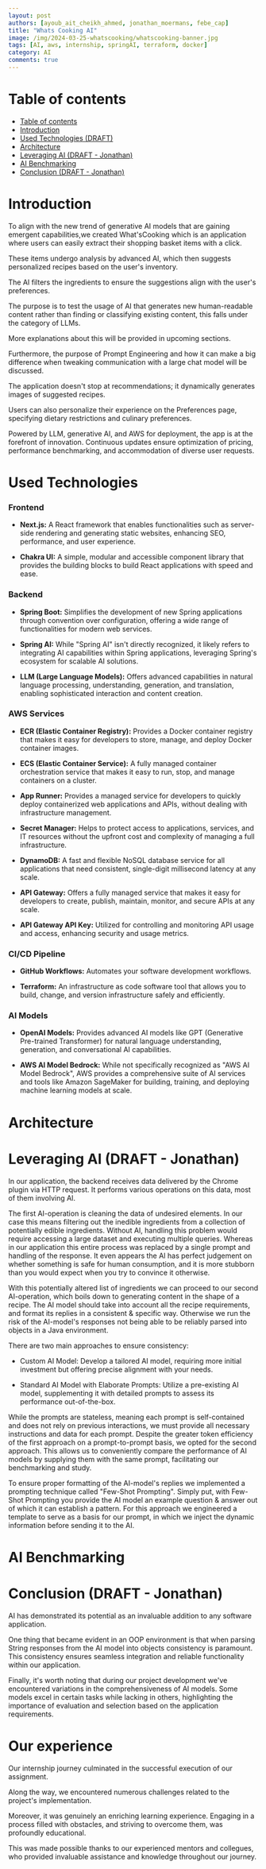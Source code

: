 ```yaml
---
layout: post
authors: [ayoub_ait_cheikh_ahmed, jonathan_moermans, febe_cap]
title: "Whats Cooking AI"
image: /img/2024-03-25-whatscooking/whatscooking-banner.jpg
tags: [AI, aws, internship, springAI, terraform, docker]
category: AI
comments: true
---
```


# Table of contents

- [Table of contents](#table-of-contents)
- [Introduction](#introduction)
- [Used Technologies (DRAFT)](#used-technologies)
- [Architecture](#architecture)
- [Leveraging AI (DRAFT - Jonathan)](#leveraging-ai-draft---jonathan)
- [AI Benchmarking](#ai-benchmarking)
- [Conclusion (DRAFT - Jonathan)](#conclusion-draft---jonathan)

# Introduction

To align with the new trend of generative AI models that are gaining emergent capabilities,we created What'sCooking which is an application where users can easily extract their shopping basket items with a click.

These items undergo analysis by advanced AI, which then suggests personalized recipes based on the user's inventory.

The AI filters the ingredients to ensure the suggestions align with the user's preferences.

The purpose is to test the usage of AI that generates new human-readable content rather than finding or classifying existing content, this falls under the category of LLMs.

More explanations about this will be provided in upcoming sections.

Furthermore, the purpose of Prompt Engineering and how it can make a big difference when tweaking communication with a large chat model will be discussed.

The application doesn't stop at recommendations; it dynamically generates images of suggested recipes.

Users can also personalize their experience on the Preferences page, specifying dietary restrictions and culinary preferences.

Powered by LLM, generative AI, and AWS for deployment, the app is at the forefront of innovation. Continuous updates ensure optimization of pricing, performance benchmarking, and accommodation of diverse user requests.

# Used Technologies

### Frontend

- **Next.js:** A React framework that enables functionalities such as server-side rendering and generating static websites, enhancing SEO, performance, and user experience.

- **Chakra UI:** A simple, modular and accessible component library that provides the building blocks to build React applications with speed and ease.

### Backend

- **Spring Boot:** Simplifies the development of new Spring applications through convention over configuration, offering a wide range of functionalities for modern web services.

- **Spring AI:** While "Spring AI" isn't directly recognized, it likely refers to integrating AI capabilities within Spring applications, leveraging Spring's ecosystem for scalable AI solutions.

- **LLM (Large Language Models):** Offers advanced capabilities in natural language processing, understanding, generation, and translation, enabling sophisticated interaction and content creation.

### AWS Services

- **ECR (Elastic Container Registry):** Provides a Docker container registry that makes it easy for developers to store, manage, and deploy Docker container images.

- **ECS (Elastic Container Service):** A fully managed container orchestration service that makes it easy to run, stop, and manage containers on a cluster.

- **App Runner:** Provides a managed service for developers to quickly deploy containerized web applications and APIs, without dealing with infrastructure management.

- **Secret Manager:** Helps to protect access to applications, services, and IT resources without the upfront cost and complexity of managing a full infrastructure.

- **DynamoDB:** A fast and flexible NoSQL database service for all applications that need consistent, single-digit millisecond latency at any scale.

- **API Gateway:** Offers a fully managed service that makes it easy for developers to create, publish, maintain, monitor, and secure APIs at any scale.

- **API Gateway API Key:** Utilized for controlling and monitoring API usage and access, enhancing security and usage metrics.

### CI/CD Pipeline

- **GitHub Workflows:** Automates your software development workflows.

- **Terraform:** An infrastructure as code software tool that allows you to build, change, and version infrastructure safely and efficiently.

### AI Models

- **OpenAI Models:** Provides advanced AI models like GPT (Generative Pre-trained Transformer) for natural language understanding, generation, and conversational AI capabilities.

- **AWS AI Model Bedrock:** While not specifically recognized as "AWS AI Model Bedrock", AWS provides a comprehensive suite of AI services and tools like Amazon SageMaker for building, training, and deploying machine learning models at scale.

# Architecture

# Leveraging AI (DRAFT - Jonathan)

In our application, the backend receives data delivered by the Chrome plugin via HTTP request.
It performs various operations on this data, most of them involving AI.

The first AI-operation is cleaning the data of undesired elements.
In our case this means filtering out the inedible ingredients from a collection of potentially edible ingredients. Without AI, handling this problem would require accessing a large dataset and executing multiple queries. Whereas in our application this entire process was replaced by a single prompt and handling of the response.
It even appears the AI has perfect judgement on whether something is safe for human consumption, and it is more stubborn than you would expect when you try to convince it otherwise.

With this potentially altered list of ingredients we can proceed to our second AI-operation, which boils down to generating content in the shape of a recipe.
The AI model should take into account all the recipe requirements, and format its replies in a consistent & specific way.
Otherwise we run the risk of the AI-model's responses not being able to be reliably parsed into objects in a Java environment.

There are two main approaches to ensure consistency:

- Custom AI Model: Develop a tailored AI model, requiring more initial investment but offering precise alignment with your needs.

- Standard AI Model with Elaborate Prompts: Utilize a pre-existing AI model, supplementing it with detailed prompts to assess its performance out-of-the-box.

While the prompts are stateless, meaning each prompt is self-contained and does not rely on previous interactions, we must provide all necessary instructions and data for each prompt. Despite the greater token efficiency of the first approach on a prompt-to-prompt basis, we opted for the second approach. This allows us to conveniently compare the performance of AI models by supplying them with the same prompt, facilitating our benchmarking and study.

To ensure proper formatting of the AI-model's replies we implemented a prompting technique called "Few-Shot Prompting".
Simply put, with Few-Shot Prompting you provide the AI model an example question & answer out of which it can establish a pattern.
For this approach we engineered a template to serve as a basis for our prompt, in which we inject the dynamic information before sending it to the AI.

# AI Benchmarking

# Conclusion (DRAFT - Jonathan)

AI has demonstrated its potential as an invaluable addition to any software application.

One thing that became evident in an OOP environment is that when parsing String responses from the AI model into objects consistency is paramount.
This consistency ensures seamless integration and reliable functionality within our application.

Finally, it's worth noting that during our project development we've encountered variations in the comprehensiveness of AI models.
Some models excel in certain tasks while lacking in others, highlighting the importance of evaluation and selection based on the application requirements.

# Our experience

Our internship journey culminated in the successful execution of our assignment.

Along the way, we encountered numerous challenges related to the project's implementation.

Moreover, it was genuinely an enriching learning experience. Engaging in a process filled with obstacles, and striving to overcome them, was profoundly educational.

This was made possible thanks to our experienced mentors and collegues, who provided invaluable assistance and knowledge throughout our journey.
